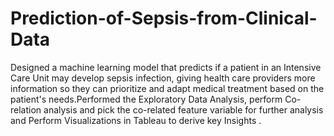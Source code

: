 # Prediction-of-Sepsis-from-Clinical-Data
Designed a machine learning model that predicts if a patient in an Intensive Care Unit may develop sepsis infection, giving health care providers more information so they can prioritize and adapt medical treatment based on the patient's needs.Performed the Exploratory Data Analysis, perform Co-relation analysis and pick the co-related feature variable for further analysis and Perform Visualizations in Tableau to derive key Insights .
